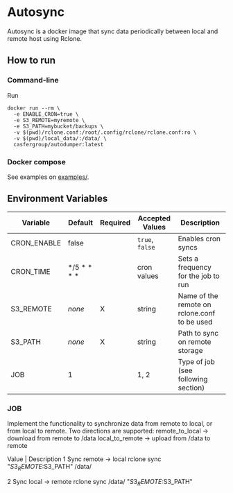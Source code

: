 # Autosync

Autosync is a docker image that sync data periodically between local and remote host using Rclone.

## How to run
### Command-line
Run

```
docker run --rm \
  -e ENABLE_CRON=true \
  -e S3_REMOTE=myremote \
  -e S3_PATH=mybucket/backups \
  -v $(pwd)/rclone.conf:/root/.config/rclone/rclone.conf:ro \
  -v $(pwd)/local_data/:/data/ \
  casfergroup/autodumper:latest
```

### Docker compose

See examples on [examples/](examples).

## Environment Variables
Variable | Default | Required | Accepted Values | Description
---|---|---|---|---
CRON_ENABLE | false | | `true`, `false` | Enables cron syncs
CRON_TIME | */5 * * * * | | cron values | Sets a frequency for the job to run
S3_REMOTE | *none* | X | string | Name of the remote on rclone.conf to be used
S3_PATH | *none* | X | string | Path to sync on remote storage
JOB | 1 | | 1, 2 | Type of job (see following section)

### JOB
Implement the functionality to synchronize data from remote to local, or from local to remote.
Two directions are supported:
remote_to_local → download from remote to /data
local_to_remote → upload from /data to remote

 Value   |    Description 
  1       Sync remote → local    rclone sync "$S3_REMOTE:$S3_PATH" /data/

  2       Sync local → remote    rclone sync /data/ "$S3_REMOTE:$S3_PATH"

